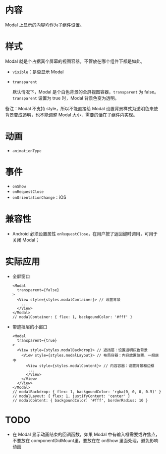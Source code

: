 # 内容
Modal 上显示的内容均作为子组件设置。

# 样式
Modal 就是个占据真个屏幕的视图容器，不管放在哪个组件下都是如此。

- `visible`：是否显示 Modal
- `transparent`

    默认情况下，Modal 是个白色背景的全屏视图容器，`transparent` 为 false。`transparent` 设置为 true 时，Modal 背景色变为透明。

备注：Modal 不支持 style，所以不能直接给 Modal 设置背景样式为透明色来使背景变成透明，也不能调整 Modal 大小，需要的话在子组件内实现。

# 动画
- `animationType`

# 事件
- `onShow`
- `onRequestClose`
- `onOrientationChange`：iOS

# 兼容性
- Android 必须设置属性 `onRequestClose`，在用户按了返回键时调用，可用于关闭 Modal；

# 实际应用
- 全屏窗口

    ```
    <Modal
      transparent={false}
    >
      <View style={styles.modalContainer}> // 设置背景
        ...
      </View>
    </Modal>
    // modalContainer: { flex: 1, backgoundColor: '#fff' }
    ```

- 带遮挡层的小窗口

    ```
    <Modal
      transparent={true}
    >
      <View style={styles.modalBackdrop}> // 遮挡层：设置透明灰色背景
        <View style={styles.modalLayout}> // 布局容器：内容放置位置，一般居中
          <View style={styles.modalContent}> // 内容容器：设置背景和边框
           ...
          </View>
        </View>
      </View>
    </Modal>
    // modalBackdrop: { flex: 1, backgoundColor: 'rgba(0, 0, 0, 0.5)' }
    // modalLayout: { flex: 1, justifyContent: 'center' }
    // modalContent: { backgoundColor: '#fff', borderRadius: 10 }
    ```

# TODO
- 在 Modal 显示动画结束的回调函数，如果 Modal 中有输入框需要或许焦点，不要放在 componentDidMount里，要放在在 onShow 里面处理，避免影响动画
